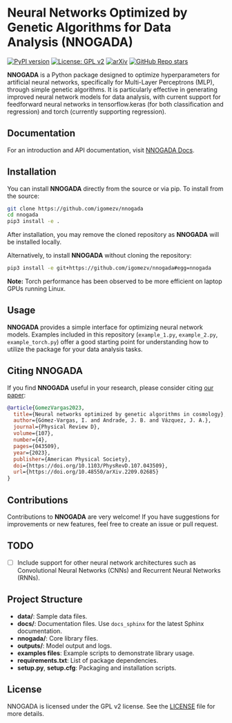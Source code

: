 # Neural Networks Optimized by Genetic Algorithms for Data Analysis (NNOGADA)

[![PyPI version](https://badge.fury.io/py/nnogada.svg)](https://badge.fury.io/py/nnogada)
[![License: GPL v2](https://img.shields.io/badge/License-GPL_v2-blue.svg)](https://www.gnu.org/licenses/old-licenses/gpl-2.0.en.html)
[![arXiv](https://img.shields.io/badge/arXiv-2209.02685-b31b1b.svg)](https://doi.org/10.48550/arXiv.2209.02685)
[![GitHub Repo stars](https://img.shields.io/github/stars/igomezv/nnogada?style=social)](https://github.com/igomezv/nnogada)

**NNOGADA** is a Python package designed to optimize hyperparameters for artificial neural networks, specifically for Multi-Layer Perceptrons (MLP), through simple genetic algorithms. It is particularly effective in generating improved neural network models for data analysis, with current support for feedforward neural networks in tensorflow.keras (for both classification and regression) and torch (currently supporting regression).

## Documentation

For an introduction and API documentation, visit [NNOGADA Docs](https://igomezv.github.io/nnogada).

## Installation

You can install **NNOGADA** directly from the source or via pip. To install from the source:

```bash
git clone https://github.com/igomezv/nnogada
cd nnogada
pip3 install -e .
```

After installation, you may remove the cloned repository as **NNOGADA** will be installed locally.

Alternatively, to install **NNOGADA** without cloning the repository:

```bash
pip3 install -e git+https://github.com/igomezv/nnogada#egg=nnogada
```
**Note:** Torch performance has been observed to be more efficient on laptop GPUs running Linux.

## Usage

**NNOGADA** provides a simple interface for optimizing neural network models. Examples included in this repository (`example_1.py`, `example_2.py`, `example_torch.py`) offer a good starting point for understanding how to utilize the package for your data analysis tasks.

## Citing NNOGADA

If you find **NNOGADA** useful in your research, please consider citing [our paper](https://arxiv.org/abs/2209.02685):

```bibtex
@article{GomezVargas2023,
  title={Neural networks optimized by genetic algorithms in cosmology},
  author={Gómez-Vargas, I. and Andrade, J. B. and Vázquez, J. A.},
  journal={Physical Review D},
  volume={107},
  number={4},
  pages={043509},
  year={2023},
  publisher={American Physical Society},
  doi={https://doi.org/10.1103/PhysRevD.107.043509},
  url={https://doi.org/10.48550/arXiv.2209.02685}
}
```


## Contributions

Contributions to **NNOGADA** are very welcome! If you have suggestions for improvements or new features, feel free to create an issue or pull request.

## TODO

- [ ] Include support for other neural network architectures such as Convolutional Neural Networks (CNNs) and Recurrent Neural Networks (RNNs).

## Project Structure

- **data/**: Sample data files.
- **docs/**: Documentation files. Use `docs_sphinx` for the latest Sphinx documentation.
- **nnogada/**: Core library files.
- **outputs/**: Model output and logs.
- **examples files**: Example scripts to demonstrate library usage.
- **requirements.txt**: List of package dependencies.
- **setup.py**, **setup.cfg**: Packaging and installation scripts.

## License

NNOGADA is licensed under the GPL v2 license. See the [LICENSE](LICENSE) file for more details.

